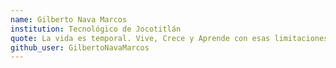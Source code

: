 ```yaml
---
name: Gilberto Nava Marcos
institution: Tecnológico de Jocotitlán
quote: La vida es temporal. Vive, Crece y Aprende con esas limitaciones
github_user: GilbertoNavaMarcos
---
```

